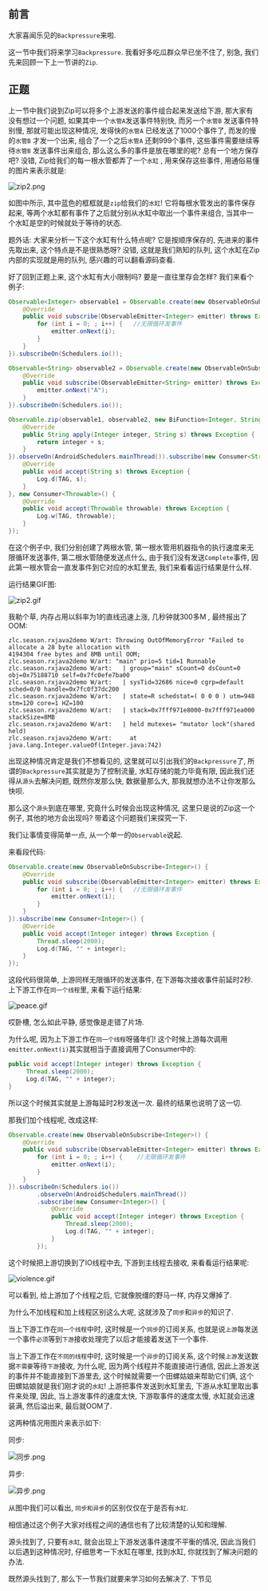 ## 前言

大家喜闻乐见的`Backpressure`来啦.

这一节中我们将来学习`Backpressure`. 我看好多吃瓜群众早已坐不住了, 别急, 我们先来回顾一下上一节讲的`Zip`.

## 正题

上一节中我们说到Zip可以将多个上游发送的事件组合起来发送给下游, 那大家有没有想过一个问题, 如果其中一个`水管A`发送事件特别快, 而另一个`水管B` 发送事件特别慢, 那就可能出现这种情况, 发得快的`水管A` 已经发送了1000个事件了, 而发的慢的`水管B` 才发一个出来, 组合了一个之后`水管A` 还剩999个事件, 这些事件需要继续等待`水管B` 发送事件出来组合, 那么这么多的事件是放在哪里的呢? 总有一个地方保存吧? 没错, Zip给我们的每一根水管都弄了一个`水缸` , 用来保存这些事件, 用通俗易懂的图片来表示就是:

![zip2.png](https://user-gold-cdn.xitu.io/2016/12/22/899214782fcaa384b10a9e7793b58af2)

如图中所示, 其中蓝色的框框就是`zip`给我们的`水缸`! 它将每根水管发出的事件保存起来, 等两个水缸都有事件了之后就分别从水缸中取出一个事件来组合, 当其中一个水缸是空的时候就处于等待的状态.

题外话: 大家来分析一下这个水缸有什么特点呢? 它是按顺序保存的, 先进来的事件先取出来, 这个特点是不是很熟悉呀? 没错, 这就是我们熟知的队列, 这个水缸在Zip内部的实现就是用的队列, 感兴趣的可以翻看源码查看.

好了回到正题上来, 这个水缸有大小限制吗? 要是一直往里存会怎样? 我们来看个例子:

```java
Observable<Integer> observable1 = Observable.create(new ObservableOnSubscribe<Integer>() {    
    @Override                                                                          
    public void subscribe(ObservableEmitter<Integer> emitter) throws Exception {       
        for (int i = 0; ; i++) {   //无限循环发事件                                                    
            emitter.onNext(i);                                                         
        }                                                                              
    }                                                                                  
}).subscribeOn(Schedulers.io());    

Observable<String> observable2 = Observable.create(new ObservableOnSubscribe<String>() {      
    @Override                                                                          
    public void subscribe(ObservableEmitter<String> emitter) throws Exception {        
        emitter.onNext("A");                                                           
    }                                                                                  
}).subscribeOn(Schedulers.io());    

Observable.zip(observable1, observable2, new BiFunction<Integer, String, String>() {                 
    @Override                                                                          
    public String apply(Integer integer, String s) throws Exception {                  
        return integer + s;                                                            
    }                                                                                  
}).observeOn(AndroidSchedulers.mainThread()).subscribe(new Consumer<String>() {                               
    @Override                                                                          
    public void accept(String s) throws Exception {                                    
        Log.d(TAG, s);                                                                 
    }                                                                                  
}, new Consumer<Throwable>() {                                                         
    @Override                                                                          
    public void accept(Throwable throwable) throws Exception {                         
        Log.w(TAG, throwable);                                                         
    }                                                                                  
});
```

在这个例子中, 我们分别创建了两根水管, 第一根水管用机器指令的执行速度来无限循环发送事件, 第二根水管随便发送点什么, 由于我们没有发送`Complete`事件, 因此第一根水管会一直发事件到它对应的水缸里去, 我们来看看运行结果是什么样.

运行结果GIF图:

![zip2.gif](https://user-gold-cdn.xitu.io/2016/12/22/c55e5d0c846aff9914086401994eb049)

我勒个草, 内存占用以斜率为1的直线迅速上涨, 几秒钟就300多M , 最终报出了OOM:

```
zlc.season.rxjava2demo W/art: Throwing OutOfMemoryError "Failed to allocate a 28 byte allocation with
4194304 free bytes and 8MB until OOM; 
zlc.season.rxjava2demo W/art: "main" prio=5 tid=1 Runnable      
zlc.season.rxjava2demo W/art:   | group="main" sCount=0 dsCount=0 obj=0x75188710 self=0x7fc0efe7ba00   
zlc.season.rxjava2demo W/art:   | sysTid=32686 nice=0 cgrp=default sched=0/0 handle=0x7fc0f37dc200    
zlc.season.rxjava2demo W/art:   | state=R schedstat=( 0 0 0 ) utm=948 stm=120 core=1 HZ=100         
zlc.season.rxjava2demo W/art:   | stack=0x7fff971e8000-0x7fff971ea000 stackSize=8MB         
zlc.season.rxjava2demo W/art:   | held mutexes= "mutator lock"(shared held)    
zlc.season.rxjava2demo W/art:     at java.lang.Integer.valueOf(Integer.java:742)
```

出现这种情况肯定是我们不想看见的, 这里就可以引出我们的`Backpressure`了, 所谓的`Backpressure`其实就是为了控制流量, 水缸存储的能力毕竟有限, 因此我们还得从`源头`去解决问题, 既然你发那么快, 数据量那么大, 那我就想办法不让你发那么快呗.

那么这个`源头`到底在哪里, 究竟什么时候会出现这种情况, 这里只是说的Zip这一个例子, 其他的地方会出现吗? 带着这个问题我们来探究一下.

我们让事情变得简单一点, 从一个单一的`Observable`说起.

来看段代码:

```java
Observable.create(new ObservableOnSubscribe<Integer>() {                         
    @Override                                                                    
    public void subscribe(ObservableEmitter<Integer> emitter) throws Exception { 
        for (int i = 0; ; i++) {   //无限循环发事件                                              
            emitter.onNext(i);                                                   
        }                                                                        
    }                                                                            
}).subscribe(new Consumer<Integer>() {                                           
    @Override                                                                    
    public void accept(Integer integer) throws Exception {                       
        Thread.sleep(2000);                                                      
        Log.d(TAG, "" + integer);                                                
    }                                                                            
});
```

这段代码很简单, 上游同样无限循环的发送事件, 在下游每次接收事件前延时2秒. 上下游工作在`同一个线程`里, 来看下运行结果:

![peace.gif](https://user-gold-cdn.xitu.io/2016/12/22/9fa1b4879430ffc192e9e3d772896362)

哎卧槽, 怎么如此平静, 感觉像是走错了片场.

为什么呢, 因为上下游工作在`同一个线程`呀骚年们! 这个时候上游每次调用`emitter.onNext(i)`其实就相当于直接调用了Consumer中的:

```java
public void accept(Integer integer) throws Exception {                       
     Thread.sleep(2000);                                                      
     Log.d(TAG, "" + integer);                                                
}     
```

所以这个时候其实就是上游每延时2秒发送一次. 最终的结果也说明了这一切.

那我们加个线程呢, 改成这样:

```java
Observable.create(new ObservableOnSubscribe<Integer>() {                            
    @Override                                                                       
    public void subscribe(ObservableEmitter<Integer> emitter) throws Exception {    
        for (int i = 0; ; i++) {    //无限循环发事件                                                     
            emitter.onNext(i);                                                      
        }                                                                           
    }                                                                               
}).subscribeOn(Schedulers.io())                                                    
        .observeOn(AndroidSchedulers.mainThread())                                  
        .subscribe(new Consumer<Integer>() {                                        
            @Override                                                               
            public void accept(Integer integer) throws Exception {                  
                Thread.sleep(2000);                                                 
                Log.d(TAG, "" + integer);                                           
            }                                                                       
        });
```

这个时候把上游切换到了IO线程中去, 下游到主线程去接收, 来看看运行结果呢:

![violence.gif](https://user-gold-cdn.xitu.io/2016/12/22/f921ade3d315dee1a5599c1f4d793e79)

可以看到, 给上游加了个线程之后, 它就像脱缰的野马一样, 内存又爆掉了.

为什么不加线程和加上线程区别这么大呢, 这就涉及了`同步`和`异步`的知识了.

当上下游工作在`同一个线程`中时, 这时候是一个`同步`的订阅关系, 也就是说`上游`每发送一个事件`必须`等到`下游`接收处理完了以后才能接着发送下一个事件.

当上下游工作在`不同的线程`中时, 这时候是一个`异步`的订阅关系, 这个时候`上游`发送数据`不需要`等待`下游`接收, 为什么呢, 因为两个线程并不能直接进行通信, 因此上游发送的事件并不能直接到下游里去, 这个时候就需要一个田螺姑娘来帮助它们俩, 这个田螺姑娘就是我们刚才说的`水缸`! 上游把事件发送到水缸里去, 下游从水缸里取出事件来处理, 因此, 当上游发事件的速度太快, 下游取事件的速度太慢, 水缸就会迅速装满, 然后溢出来, 最后就OOM了.

这两种情况用图片来表示如下:

同步:

![同步.png](https://user-gold-cdn.xitu.io/2016/12/22/909fc7a2bf8bdda105a67dc84f2deef4)

异步:

![异步.png](https://user-gold-cdn.xitu.io/2016/12/22/3d4e0af40d138155faeb121dc7eeb26b)

从图中我们可以看出, `同步和异步`的区别仅仅在于是否有`水缸`.

相信通过这个例子大家对线程之间的通信也有了比较清楚的认知和理解.

源头找到了, 只要有`水缸`, 就会出现上下游发送事件速度不平衡的情况, 因此当我们以后遇到这种情况时, 仔细思考一下水缸在哪里, 找到水缸, 你就找到了解决问题的办法.

既然源头找到了, 那么下一节我们就要来学习如何去解决了. 下节见